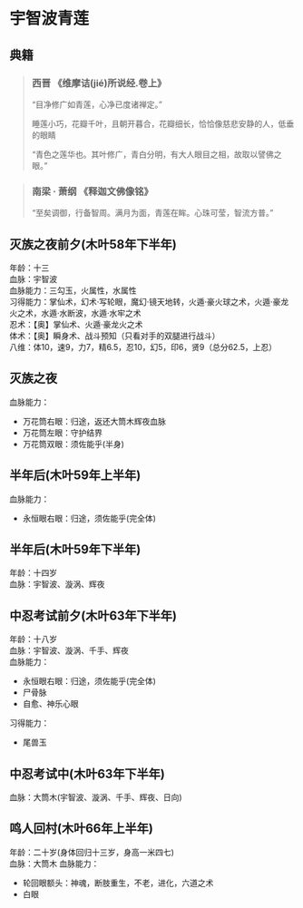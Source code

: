 # 宇智波青莲

## 典籍
> ### 西晋 《维摩诘(jié)所说经.卷上》
> “目净修广如青莲，心净已度诸禅定。”
>
> 睡莲小巧，花瓣千叶，且朝开暮合，花瓣细长，恰恰像慈悲安静的人，低垂的眼睛
>
> “青色之莲华也。其叶修广，青白分明，有大人眼目之相，故取以譬佛之眼。” 

> ### 南梁 · 萧纲 《释迦文佛像铭》
> “至矣调御，行备智周。满月为面，青莲在眸。心珠可莹，智流方普。” 

## 灭族之夜前夕(木叶58年下半年)
年龄：十三  
血脉：宇智波  
血脉能力：三勾玉，火属性，水属性  
习得能力：掌仙术，幻术·写轮眼，魔幻·镜天地转，火遁·豪火球之术，火遁·豪龙火之术，水遁·水断波，水遁·水牢之术  
忍术：【奥】掌仙术、火遁·豪龙火之术  
体术：【奥】瞬身术、战斗预知（只看对手的双腿进行战斗）  
八维：体10，速9，力7，精6.5，忍10，幻5，印6，贤9（总分62.5，上忍）

## 灭族之夜
血脉能力：  
* 万花筒右眼：归途，返还大筒木辉夜血脉
* 万花筒左眼：守护结界
* 万花筒双眼：须佐能乎(半身)

## 半年后(木叶59年上半年)
血脉能力：
* 永恒眼右眼：归途，须佐能乎(完全体)  

## 半年后(木叶59年下半年)
年龄：十四岁  
血脉：宇智波、漩涡、辉夜  

## 中忍考试前夕(木叶63年下半年)
年龄：十八岁  
血脉：宇智波、漩涡、千手、辉夜  
血脉能力：
* 永恒眼右眼：归途，须佐能乎(完全体)  
* 尸骨脉
* 自愈、神乐心眼

习得能力：
* 尾兽玉

## 中忍考试中(木叶63年下半年)
血脉：大筒木(宇智波、漩涡、千手、辉夜、日向)  

## 鸣人回村(木叶66年上半年)
年龄：二十岁(身体回归十三岁，身高一米四七)  
血脉：大筒木 
血脉能力：
* 轮回眼额头：神魂，断肢重生，不老，进化，六道之术 
* 白眼